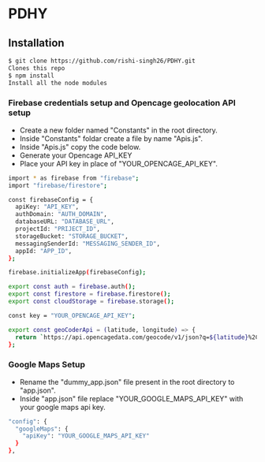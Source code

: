 # PDHY

## Installation

```sh
$ git clone https://github.com/rishi-singh26/PDHY.git
Clones this repo
$ npm install
Install all the node modules
```

### Firebase credentials setup and Opencage geolocation API setup

- Create a new folder named "Constants" in the root directory.
- Inside "Constants" foldar create a file by name "Apis.js".
- Inside "Apis.js" copy the code below.
- Generate your Opencage API_KEY
- Place your API key in place of "YOUR_OPENCAGE_API_KEY".

```sh
import * as firebase from "firebase";
import "firebase/firestore";

const firebaseConfig = {
  apiKey: "API_KEY",
  authDomain: "AUTH_DOMAIN",
  databaseURL: "DATABASE_URL",
  projectId: "PRIJECT_ID",
  storageBucket: "STORAGE_BUCKET",
  messagingSenderId: "MESSAGING_SENDER_ID",
  appId: "APP_ID",
};

firebase.initializeApp(firebaseConfig);

export const auth = firebase.auth();
export const firestore = firebase.firestore();
export const cloudStorage = firebase.storage();

const key = "YOUR_OPENCAGE_API_KEY";

export const geoCoderApi = (latitude, longitude) => {
  return `https://api.opencagedata.com/geocode/v1/json?q=${latitude}%2C%20${longitude}&key=${key}&language=en&pretty=1`;
};
```

### Google Maps Setup

- Rename the "dummy_app.json" file present in the root directory to "app.json".
- Inside "app.json" file replace "YOUR_GOOGLE_MAPS_API_KEY" with your google maps api key.

```sh
"config": {
  "googleMaps": {
    "apiKey": "YOUR_GOOGLE_MAPS_API_KEY"
  }
},
```
